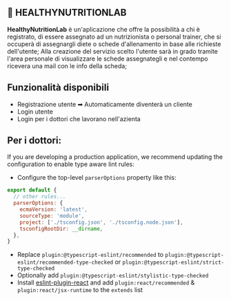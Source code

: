 ## 🥑 HEALTHYNUTRITIONLAB

**HealthyNutritionLab** è un'aplicazione che offre la possibilità a chi è registrato, di essere assegnato ad un nutrizionista o personal trainer, che si occuperà di assegnargli diete o schede d'allenamento in base alle richieste dell'utente; Alla creazione del servizio scelto l'utente sarà in grado tramite l'area personale di visualizzare le schede assegnategli e nel contempo ricevera una mail con le info della scheda;

## Funzionalità disponibili 
    
* Registrazione utente ➡ Automaticamente diventerà un cliente 
* Login utente
* Login per i dottori che lavorano nell'azienta

## Per i dottori:


If you are developing a production application, we recommend updating the configuration to enable type aware lint rules:

- Configure the top-level `parserOptions` property like this:

```js
export default {
  // other rules...
  parserOptions: {
    ecmaVersion: 'latest',
    sourceType: 'module',
    project: ['./tsconfig.json', './tsconfig.node.json'],
    tsconfigRootDir: __dirname,
  },
}
```

- Replace `plugin:@typescript-eslint/recommended` to `plugin:@typescript-eslint/recommended-type-checked` or `plugin:@typescript-eslint/strict-type-checked`
- Optionally add `plugin:@typescript-eslint/stylistic-type-checked`
- Install [eslint-plugin-react](https://github.com/jsx-eslint/eslint-plugin-react) and add `plugin:react/recommended` & `plugin:react/jsx-runtime` to the `extends` list
